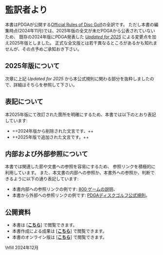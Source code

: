 # 監訳者より

本書はPDGAが公開する[Official Rules of Disc Golf](https://www.pdga.com/rules/official-rules-disc-golf)の全訳です。
ただし本書の編集時点(2024年11月)では、2025年版の全文が未だPDGAから公表されていないため、
既存の2024年版にPDGA発表した
[*Updated for 2025*](https://www.pdga.com/news/official-rules-disc-golf-and-competition-manual-disc-golf-events-updated-2025)
による変更点を加え2025年版としました。
正式な全文版とは若干異なるところがあるかも知れませんが、その点予めご承知おき下さい。

## 2025年版について

次章に上記 *Updated for 2025* から本公式規則に関わる部分を抜粋しましたので、詳細はそちらを参照して下さい。

## 表記について

本2025年版にて改訂された箇所を明確にするため、本書では以下のとおり表記しています:

* ==2024年版から削除された文言です、++
* ++2025年版で追加された文言です。++

## 内部および外部参照について

本書では関連した節や文書への参照を容易にするため、
参照リンクを積極的に利用しています。
また、本文書の内部への参照か、本書外への参照か、判断できるように以下の通り表記しています:

* 本書内部への参照リンクの例です: [800 ゲームの説明](#ゲームの説明)、
* 本書から外部への参照リンクの例です: [PDGAディスクゴルフ公式規則](ordg/index)。

## 公開資料

* 本書は
[[**こちら**](https://jpdga-shizuoka.github.io/documents/)]
で閲覧できます。
* 本書作成による成果は
[[**こちら**](https://github.com/jpdga-shizuoka/rurles/pandoc)]
で閲覧できます。
* 本書のオンライン版は
[[**こちら**](https://jpdga-shizuoka.github.io/rules/index)]
で閲覧できます。

\hfill 2024年12月
